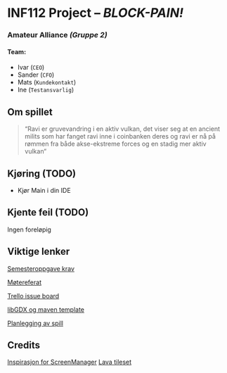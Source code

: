 # INF112 Project – *BLOCK-PAIN!* 
### Amateur Alliance *(Gruppe 2)*
#### Team: 
* Ivar (`CEO`)
* Sander (`CFO`)
* Mats (`Kundekontakt`)
* Ine (`Testansvarlig`)

## Om spillet
>“Ravi er gruvevandring i en aktiv vulkan, det viser seg at en ancient milits som har fanget ravi inne i coinbanken deres og ravi er nå på rømmen fra både akse-ekstreme forces og en stadig mer aktiv vulkan“

## Kjøring (TODO)
* Kjør Main i din IDE

## Kjente feil (TODO)
Ingen foreløpig

## Viktige lenker
[Semesteroppgave krav](https://git.app.uib.no/inf112/24v/inf112-24v/-/wikis/prosjekt/semesteroppgave)

[Møtereferat](https://docs.google.com/document/d/10a05Fu1_dx0Y_XaLF6ZEFuFKvsOZK4iNWEVNr36HerU/edit)

[Trello issue board](https://trello.com/b/zh9J5B3W/board)

[libGDX og maven template](doc/libGDX+Maven.md)

[Planlegging av spill](https://docs.google.com/document/d/1aa2oW-XstsS6mD0cP296_O31NZNTnafWvksUJrwbtmI/edit)

## Credits
[Inspirasjon for ScreenManager](https://happycoding.io/tutorials/libgdx/game-screens#the-libgdx-approach)
[Lava tileset](https://assetstore.unity.com/packages/2d/textures-materials/grotto-escape-ii-86689)
